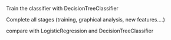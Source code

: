 Train the classifier with DecisionTreeClassifier

Complete all stages (training, graphical analysis, new features....)

compare with LogisticRegression and DecisionTreeClassifier